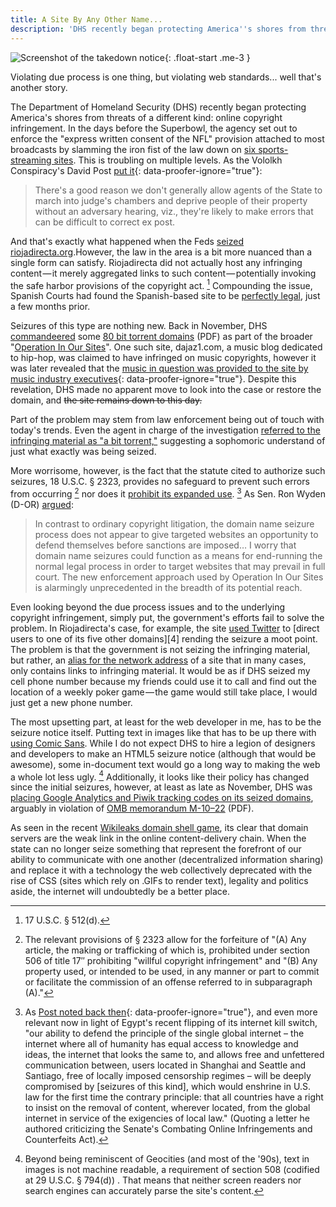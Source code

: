 ```yaml
---
title: A Site By Any Other Name...
description: 'DHS recently began protecting America''s shores from threats of a different kind: online copyright infringement. In the days before the Superbowl, the agency set out to enforce the "express written consent of the NFL" provision attached to most broadcasts by slamming the iron fist of the law down on six sports-streaming websites.'
---
```


![Screenshot of the takedown notice](https://ben.balter.com/wp-content/uploads/2011/02/IPRC_Seized_2010_11-300x225.gif "DHS Seizure Notice"){: .float-start .me-3 }

Violating due process is one thing, but violating web standards... well that's another story.

The Department of Homeland Security (DHS) recently began protecting America's shores from threats of a different kind: online copyright infringement. In the days before the Superbowl, the agency set out to enforce the "express written consent of the NFL" provision attached to most broadcasts by slamming the iron fist of the law down on [six sports-streaming sites](http://money.cnn.com/2011/02/02/technology/sports_streaming/). This is troubling on multiple levels. As the Vololkh Conspiracy's David Post [put it](http://volokh.com/2011/02/02/more-outrageous-domain-name-seizures-by-our-vigilant-dept-of-homeland-security/){: data-proofer-ignore="true"}:

> There's a good reason we don't generally allow agents of the State to march into judge's chambers and deprive people of their property without an adversary hearing, viz., they're likely to make errors that can be difficult to correct ex post.

And that's exactly what happened when the Feds [seized riojadirecta.org](http://www.huffingtonpost.com/2011/02/02/rojadirecta-org-seized_n_817458.html).However, the law in the area is a bit more nuanced than a single form can satisfy. Riojadirecta did not actually host any infringing content — it merely aggregated links to such content — potentially invoking the safe harbor provisions of the copyright act. [^1] Compounding the issue, Spanish Courts had found the Spanish-based site to be [perfectly legal](http://torrentfreak.com/sports-streaming-torrent-links-site-victorious-in-court-100510/), just a few months prior.

Seizures of this type are nothing new. Back in November, DHS [commandeered](http://torrentfreak.com/u-s-government-seizes-bittorrent-search-engine-domain-and-more-101126/) some [80 bit torrent domains](http://www.ice.gov/doclib/news/releases/2010/domain_names.pdf) (PDF) as part of the broader "[Operation In Our Sites](https://ibcap.us/operation-in-our-sites-targets-internet-movie-pirates-ice-manhattan-u-s-attorney-seize-multiple-web-sites-for-criminal-copyright-violations/)". One such site, dajaz1.com, a music blog dedicated to hip-hop, was claimed to have infringed on music copyrights, however it was later revealed that the [music in question was provided to the site by music industry executives](http://www.nytimes.com/2010/12/20/business/media/20music.html?_r=1&ref=todayspaper){: data-proofer-ignore="true"}. Despite this revelation, DHS made no apparent move to look into the case or restore the domain, and <del>the site remains down to this day.</del>

Part of the problem may stem from law enforcement being out of touch with today's trends. Even the agent in charge of the investigation [referred to the infringing material as "a bit torrent,"](http://arstechnica.com/tech-policy/news/2010/12/busting-bittorrent.ars) suggesting a sophomoric understand of just what exactly was being seized.

More worrisome, however, is the fact that the statute cited to authorize such seizures, 18 U.S.C. § 2323, provides no safeguard to prevent such errors from occurring [^2] nor does it [prohibit its expanded use](http://www.copyhype.com/2011/02/can-google-be-seized-by-ice/). [^3] As Sen. Ron Wyden (D-OR) [argued](http://arstechnica.com/tech-policy/news/2011/02/senator-us-domain-name-seizures-alarmingly-unprecedented.ars?utm_source=rss&utm_medium=rss&utm_campaign=rss):

> In contrast to ordinary copyright litigation, the domain name seizure process does not appear to give targeted websites an opportunity to defend themselves before sanctions are imposed… I worry that domain name seizures could function as a means for end-running the normal legal process in order to target websites that may prevail in full court. The new enforcement approach used by Operation In Our Sites is alarmingly unprecedented in the breadth of its potential reach.

Even looking beyond the due process issues and to the underlying copyright infringement, simply put, the government's efforts fail to solve the problem. In Riojadirecta's case, for example, the site [used Twitter](http://twitter.com/#!/rojadirecta/status/32348722188779520) to [direct users to one of its five other domains][4] rending the seizure a moot point. The problem is that the government is not seizing the infringing material, but rather, an [alias for the network address](http://en.wikipedia.org/wiki/Domain_name) of a site that in many cases, only contains links to infringing material. It would be as if DHS seized my cell phone number because my friends could use it to call and find out the location of a weekly poker game — the game would still take place, I would just get a new phone number.

The most upsetting part, at least for the web developer in me, has to be the seizure notice itself. Putting text in images like that has to be up there with [using Comic Sans](http://bancomicsans.com/). While I do not expect DHS to hire a legion of designers and developers to make an HTML5 seizure notice (although that would be awesome), some in-document text would go a long way to making the web a whole lot less ugly. [^4] Additionally, it looks like their policy has changed since the initial seizures, however, at least as late as November, DHS was [placing Google Analytics and Piwik tracking codes on its seized domains](http://qbit.cc/homeland-security-tracking-visits-to-seized-domains-using-google-analytics-and-piwik/), arguably in violation of [OMB memorandum M-10–22](http://www.whitehouse.gov/sites/default/files/omb/assets/memoranda_2010/m10-22.pdf) (PDF).

As seen in the recent [Wikileaks domain shell game](http://gawker.com/#!5704966/wikileaks-loses-its-domain), its clear that domain servers are the weak link in the online content-delivery chain. When the state can no longer seize something that represent the forefront of our ability to communicate with one another (decentralized information sharing) and replace it with a technology the web collectively deprecated with the rise of CSS (sites which rely on .GIFs to render text), legality and politics aside, the internet will undoubtedly be a better place.

[^1]: 17 U.S.C. § 512(d).

[^2]: The relevant provisions of § 2323 allow for the forfeiture of "(A) Any article, the making or trafficking of which is, prohibited under section 506 of title 17″ prohibiting "willful copyright infringement" and "(B) Any property used, or intended to be used, in any manner or part to commit or facilitate the commission of an offense referred to in subparagraph (A)."

[^3]: As [Post noted back then](http://volokh.com/2010/12/01/copyright-enforcement-tail-wags-internet-dog-contd-or-what-the-hell-ever-happened-to-due-process/){: data-proofer-ignore="true"}, and even more relevant now in light of Egypt's recent flipping of its internet kill switch, "our ability to defend the principle of the single global internet – the internet where all of humanity has equal access to knowledge and ideas, the internet that looks the same to, and allows free and unfettered communication between, users located in Shanghai and Seattle and Santiago, free of locally imposed censorship regimes – will be deeply compromised by [seizures of this kind], which would enshrine in U.S. law for the first time the contrary principle: that all countries have a right to insist on the removal of content, wherever located, from the global internet in service of the exigencies of local law." (Quoting a letter he authored criticizing the Senate's Combating Online Infringements and Counterfeits Act).

[^4]: Beyond being reminiscent of Geocities (and most of the '90s), text in images is not machine readable, a requirement of section 508 (codified at 29 U.S.C. § 794(d)) . That means that neither screen readers nor search engines can accurately parse the site's content.
